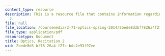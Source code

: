 ```yaml
---
content_type: resource
description: This is a resource file that contains information regarding reciatation
  2.
file: null
file_location: /coursemedia/2-71-optics-spring-2014/2bede8d3bf7826a4f27cbdc2e93f97ee_MIT2_71S14_Rec2.pdf
file_type: application/pdf
resourcetype: Document
title: Optics, Recitation 2
uid: 2bede8d3-bf78-26a4-f27c-bdc2e93f97ee
---
```

